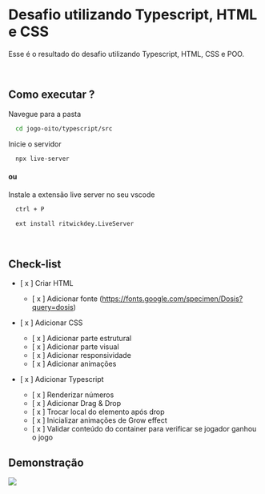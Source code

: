 # Desafio utilizando Typescript, HTML e CSS

Esse é o resultado do desafio utilizando Typescript, HTML, CSS e POO.

&nbsp;

## Como executar ?

Navegue para a pasta

```bash
  cd jogo-oito/typescript/src
```

Inicie o servidor

```bash
  npx live-server
```

#### ou

Instale a extensão live server no seu vscode

```bash
  ctrl + P
```

```bash
  ext install ritwickdey.LiveServer
```

&nbsp;

## Check-list

- [ x ] Criar HTML

  - [ x ] Adicionar fonte (https://fonts.google.com/specimen/Dosis?query=dosis)

- [ x ] Adicionar CSS

  - [ x ] Adicionar parte estrutural
  - [ x ] Adicionar parte visual
  - [ x ] Adicionar responsividade
  - [ x ] Adicionar animações

- [ x ] Adicionar Typescript
  - [ x ] Renderizar números
  - [ x ] Adicionar Drag & Drop
  - [ x ] Trocar local do elemento após drop
  - [ x ] Inicializar animações de Grow effect
  - [ x ] Validar conteúdo do container para verificar se jogador ganhou o jogo

## Demonstração

![](./public/vídeo.gif)
